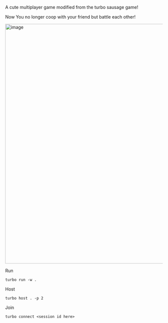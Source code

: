 A cute multiplayer game modified from the turbo sausage game!

Now You no longer coop with your friend but battle each other!

<img width="767" alt="image" src="https://github.com/9tedX/game-jam/assets/20592322/00a2c8c3-9a0e-4a7d-8e2e-6a2e4797e704">


Run

```
turbo run -w .
```

Host 
```
turbo host . -p 2
```

Join

```
turbo connect <session id here>
```
